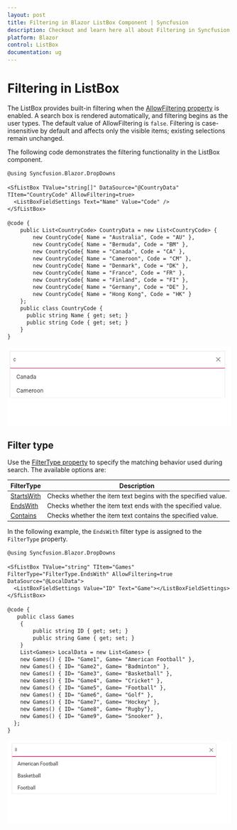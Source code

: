 ```yaml
---
layout: post
title: Filtering in Blazor ListBox Component | Syncfusion
description: Checkout and learn here all about Filtering in Syncfusion Blazor ListBox component in Blazor Server App and Blazor WebAssembly App.
platform: Blazor
control: ListBox
documentation: ug
---
```


# Filtering in ListBox

The ListBox provides built-in filtering when the [AllowFiltering property](https://help.syncfusion.com/cr/blazor/Syncfusion.Blazor.DropDowns.SfListBox-2.html#Syncfusion_Blazor_DropDowns_SfListBox_2_AllowFiltering) is enabled. A search box is rendered automatically, and filtering begins as the user types. The default value of AllowFiltering is `false`. Filtering is case-insensitive by default and affects only the visible items; existing selections remain unchanged.

The following code demonstrates the filtering functionality in the ListBox component.

```cshtml
@using Syncfusion.Blazor.DropDowns

<SfListBox TValue="string[]" DataSource="@CountryData" TItem="CountryCode" AllowFiltering=true>
  <ListBoxFieldSettings Text="Name" Value="Code" />
</SfListBox>

@code {
    public List<CountryCode> CountryData = new List<CountryCode> {
        new CountryCode{ Name = "Australia", Code = "AU" },
        new CountryCode{ Name = "Bermuda", Code = "BM" },
        new CountryCode{ Name = "Canada", Code = "CA" },
        new CountryCode{ Name = "Cameroon", Code = "CM" },
        new CountryCode{ Name = "Denmark", Code = "DK" },
        new CountryCode{ Name = "France", Code = "FR" },
        new CountryCode{ Name = "Finland", Code = "FI" },
        new CountryCode{ Name = "Germany", Code = "DE" },
        new CountryCode{ Name = "Hong Kong", Code = "HK" }
    };
    public class CountryCode {
      public string Name { get; set; }
      public string Code { get; set; }
    }
}

```

![Blazor ListBox with filtering enabled](images/blazor-listbox-filtering.png)


## Filter type

Use the [FilterType property](https://help.syncfusion.com/cr/blazor/Syncfusion.Blazor.DropDowns.SfDropDownBase-1.html#Syncfusion_Blazor_DropDowns_SfDropDownBase_1_FilterType) to specify the matching behavior used during search. The available options are:

FilterType     | Description
------------ | -------------
  [StartsWith](https://help.syncfusion.com/cr/blazor/Syncfusion.Blazor.DropDowns.FilterType.html#Syncfusion_Blazor_DropDowns_FilterType_StartsWith)       | Checks whether the item text begins with the specified value.
  [EndsWith](https://help.syncfusion.com/cr/blazor/Syncfusion.Blazor.DropDowns.FilterType.html#Syncfusion_Blazor_DropDowns_FilterType_EndsWith)     | Checks whether the item text ends with the specified value.
  [Contains](https://help.syncfusion.com/cr/blazor/Syncfusion.Blazor.DropDowns.FilterType.html#Syncfusion_Blazor_DropDowns_FilterType_Contains)      | Checks whether the item text contains the specified value.

In the following example, the `EndsWith` filter type is assigned to the `FilterType` property.

```cshtml
@using Syncfusion.Blazor.DropDowns

<SfListBox TValue="string" TItem="Games" FilterType="FilterType.EndsWith" AllowFiltering=true DataSource="@LocalData">
  <ListBoxFieldSettings Value="ID" Text="Game"></ListBoxFieldSettings>
</SfListBox>

@code {
   public class Games
    {  
        public string ID { get; set; }
        public string Game { get; set; }
    }
    List<Games> LocalData = new List<Games> {
    new Games() { ID= "Game1", Game= "American Football" },
    new Games() { ID= "Game2", Game= "Badminton" },
    new Games() { ID= "Game3", Game= "Basketball" },
    new Games() { ID= "Game4", Game= "Cricket" },
    new Games() { ID= "Game5", Game= "Football" },
    new Games() { ID= "Game6", Game= "Golf" },
    new Games() { ID= "Game7", Game= "Hockey" },
    new Games() { ID= "Game8", Game= "Rugby"},
    new Games() { ID= "Game9", Game= "Snooker" },
  };
}

```

![Blazor ListBox using the EndsWith filter type](images/blazor-listbox-filter-type.png)